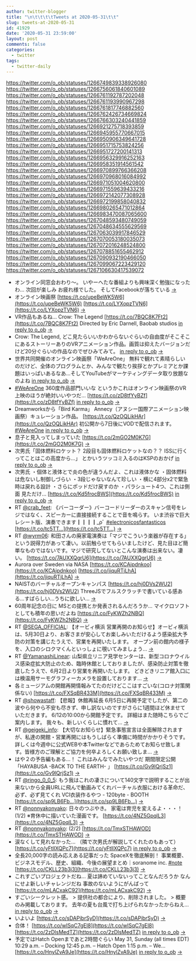 ```yaml
---
author: twitter-blogger
title: "\n\t\t\t\tTweets at 2020-05-31\t\t"
slug: tweets-at-2020-05-31
id: 41929
date: '2020-05-31 23:59:00'
layout: post
comments: false
categories:
  - twitter
tags:
  - twitter-daily
---
```


https://twitter.com/o_ob/statuses/1266749839338926080 https://twitter.com/o_ob/statuses/1266756061840601089 https://twitter.com/o_ob/statuses/1266761192787202048 https://twitter.com/o_ob/statuses/1266761193990967298 https://twitter.com/o_ob/statuses/1266761817746882560 https://twitter.com/o_ob/statuses/1266762426734669824 https://twitter.com/o_ob/statuses/1266766303240441859 https://twitter.com/o_ob/statuses/1266921275718393859 https://twitter.com/o_ob/statuses/1266945955770667015 https://twitter.com/o_ob/statuses/1266950906349641728 https://twitter.com/o_ob/statuses/1266951715753824256 https://twitter.com/o_ob/statuses/1266951727200141313 https://twitter.com/o_ob/statuses/1266956329916252163 https://twitter.com/o_ob/statuses/1266958351914561542 https://twitter.com/o_ob/statuses/1266970899766366208 https://twitter.com/o_ob/statuses/1266970968016084992 https://twitter.com/o_ob/statuses/1266971051004620800 https://twitter.com/o_ob/statuses/1266971559639433216 https://twitter.com/o_ob/statuses/1266972142077308928 https://twitter.com/o_ob/statuses/1266972199858040832 https://twitter.com/o_ob/statuses/1266980265471012864 https://twitter.com/o_ob/statuses/1266983470087065600 https://twitter.com/o_ob/statuses/1267048593480749059 https://twitter.com/o_ob/statuses/1267048634555629569 https://twitter.com/o_ob/statuses/1267063039917846529 https://twitter.com/o_ob/statuses/1267070053180035073 https://twitter.com/o_ob/statuses/1267072016248524800 https://twitter.com/o_ob/statuses/1267078851655462912 https://twitter.com/o_ob/statuses/1267090932190466050 https://twitter.com/o_ob/statuses/1267099067223429120 https://twitter.com/o_ob/statuses/1267106630417539072  

*   オンライン同窓会おわり～。 いやーへたな番組よりも興味深く勉強になったわ… 次回が楽しみ お疲れ様でした。 そしてFacebookが落ちている [->](https://twitter.com/o_ob/statuses/1266749839338926080)
*   オンライン映画祭 [https://t.co/upeBeWK5W6](https://t.co/upeBeWK5W6) [https://t.co/LYXopzTVN6](https://t.co/LYXopzTVN6) [->](https://twitter.com/o_ob/statuses/1266756061840601089)
*   VR作品もあるね… Crow: The Legend [https://t.co/7BQC8K7Ft2](https://t.co/7BQC8K7Ft2) Directed by Eric Darnell, Baobab studios [in reply to o_ob](https://twitter.com/o_ob/statuses/1266756061840601089) [->](https://twitter.com/o_ob/statuses/1266761192787202048)
*   Crow: The Legend, どこ見たらいいかわからないぐらいの自由度がそこそこにあるストーリーありのVRアニメーション作品。画質は抑えたバージョンだけど20分ぐらいの作品なのでぜひみてみて。 [in reply to o_ob](https://twitter.com/o_ob/statuses/1266761192787202048) [->](https://twitter.com/o_ob/statuses/1266761193990967298)
*   世界共同開催のオンライン映画祭「WeAreOne」 無料で観れて素晴らしいのだけど、全体のプログラムとか、みんなで観たり挨拶とかプレミアとか課題はいっぱいあるなあ…そしてYouTubeがマーケティングデータ取り放題なのよね [in reply to o_ob](https://twitter.com/o_ob/statuses/1266756061840601089) [->](https://twitter.com/o_ob/statuses/1266761817746882560)
*   [#WeAreOne](https://twitter.com/search?q=%23WeAreOne&src=hash) 360度作品部門いいな というかこれはオンライン映画祭のVR上映のほうが絶対いいやつだ… [https://t.co/zD8tfYyBZf](https://t.co/zD8tfYyBZf) [in reply to o_ob](https://twitter.com/o_ob/statuses/1266756061840601089) [->](https://twitter.com/o_ob/statuses/1266762426734669824)
*   Dreamworksから「Bird Karma」 Annecy（アヌシー国際アニメーション映画祭）キュレーション作品。 [https://t.co/QzOQLikHAr](https://t.co/QzOQLikHAr) 初公開から7日後にVODで配信されます。 [#WeAreOne](https://twitter.com/search?q=%23WeAreOne&src=hash) [in reply to o_ob](https://twitter.com/o_ob/statuses/1266762426734669824) [->](https://twitter.com/o_ob/statuses/1266766303240441859)
*   息子と見入ってしまっていた [https://t.co/2mGO2M0K7G](https://t.co/2mGO2M0K7G) [->](https://twitter.com/o_ob/statuses/1266921275718393859)
*   次男氏「固体燃料ロケット？ 2段目も固体燃料ロケットなの？？ ISSに行くってことはこの高度から…」 とかいうツッコミ入るのはKSPのおかげ [in reply to o_ob](https://twitter.com/o_ob/statuses/1266921275718393859) [->](https://twitter.com/o_ob/statuses/1266945955770667015)
*   次男氏 ・個体と液体とで炎の色が違うんだよ、これは液体かな ・固体燃料は危ないし制御しづらい ・3段じゃないなんて珍しい ・横に4部分x2で緊急時は戻れる設計 ・さらにポッドだけ戻すのか ・パラシュート4つ、これは側面 見ただけ… [https://t.co/Kd5frocBWS](https://t.co/Kd5frocBWS) [in reply to o_ob](https://twitter.com/o_ob/statuses/1266921275718393859) [->](https://twitter.com/o_ob/statuses/1266950906349641728)
*   RT [@crab_feet](https://twitter.com/crab_feet): 《バーコーダー》バーコードリーダーのスキャン信号をレジではなく、スピーカーに直接接続することで音を鳴らす。 いま渋谷で巨大レシート版、演奏できます┃┃┃┃_ρﾞ [#electronicosfantasticos](https://twitter.com/search?q=%23electronicosfantasticos&src=hash) [https://t.co/tc5TT…](https://t.co/tc5TT…) [->](https://twitter.com/o_ob/statuses/1266951715753824256)
*   RT [@wyrm06](https://twitter.com/wyrm06): 和田さんの廃家電演奏は「マジでこういう楽器が存在する」という説得力があって凄い。以前触らせてもらいましたけど、見た目ほど簡単なものではないです。マジで研究してないとこんな演奏は出来ない。凄い。 [https://t.co/7AUXXQgrU6](https://t.co/7AUXXQgrU6) [->](https://twitter.com/o_ob/statuses/1266951727200141313)
*   Aurora over Sweden via NASA [https://t.co/KCAipdnkoo](https://t.co/KCAipdnkoo) [https://t.co/jiquRTjLhA](https://t.co/jiquRTjLhA) [->](https://twitter.com/o_ob/statuses/1266956329916252163)
*   NAISTのバーチャルオープンキャンパス [https://t.co/hj0DVs2WU2](https://t.co/hj0DVs2WU2) ThreeJSでフルスクラッチで書いている感ある…すばらしい…うちに欲しい… [->](https://twitter.com/o_ob/statuses/1266958351914561542)
*   60周年記念の日に MSとの提携とか発表されるんだろうか… マイクロソフトとしても積年の思いだよね [https://t.co/FyKWZh2NBQ](https://t.co/FyKWZh2NBQ) [->](https://twitter.com/o_ob/statuses/1266970899766366208)
*   RT [@SEGA_OFFICIAL](https://twitter.com/SEGA_OFFICIAL): 【オービィ横浜 営業再開のお知らせ】オービィ横浜は、5月30日より、お客さまが安心してお楽しみいただけるよう感染拡大予防の対策を講じたうえで、営業を再開いたします。 オープン前の館内の様子を、入口のシロクマくんといっしょに覗いてみましょう… [->](https://twitter.com/o_ob/statuses/1266970968016084992)
*   RT [@YamanashiLinear](https://twitter.com/YamanashiLinear): 山梨県立リニア見学センターは、新型コロナウイルス感染症拡大防止のため、臨時休館としておりましたが、感染防止対策を徹底したうえで、6月2日より営業を再開いたします。 どきどきリニア館入口には検温用サーモグラフィーカメラを設置しております… [->](https://twitter.com/o_ob/statuses/1266971051004620800)
*   各ミュージアムの開館再開情報みてたのだけどここはすごいな(コロナ対策関係ない) [https://t.co/FXSqBR433M](https://t.co/FXSqBR433M) [->](https://twitter.com/o_ob/statuses/1266971559639433216)
*   RT [@showastaff](https://twitter.com/showastaff): 【悲報】休館再延長 6月5日に再開予定でしたが、第二の波やら何やら不安も尽きず、申し訳ないのですがさらに1週間ほど休ませていただきます。 6/12の10:00から開館予定です。 詳細はまた随時こちらでご案内します。 我々も、新しいくらしに慣れて… [->](https://twitter.com/o_ob/statuses/1266972142077308928)
*   RT [@geigeki_info](https://twitter.com/geigeki_info): 【大切なお知らせ】緊急事態宣言は全面解除されますが、私達の開館・営業再開にはもうしばらく準備に時間がかかりそうです。詳しくは今週中に公式WEBや本Twitterなどであらためてお知らせ致します。皆様方のご理解とご協力を何卒よろしくお願い致しま… [->](https://twitter.com/o_ob/statuses/1266972199858040832)
*   はや２の予告編もある…！ これはみんなでみたいやつだ 期間限定公開「HAYABUSA -BACK TO THE EARTH- 」 [https://t.co/Gv9lQrjSz1](https://t.co/Gv9lQrjSz1) [->](https://twitter.com/o_ob/statuses/1266980265471012864)
*   RT [@ringo_0_0_5](https://twitter.com/ringo_0_0_5): もう我はこれの凄さについて140文字で説明することが出来ないから全員URLに飛んで動画みてくれバーチャル衣服における革命だ、必ず、必ず見てくれ VCI衣装作るやつ - 120byte - BOOTH [https://t.co/sp9LB6Fb…](https://t.co/sp9LB6Fb…) [->](https://twitter.com/o_ob/statuses/1266983470087065600)
*   RT [@nonnyakonyako](https://twitter.com/nonnyakonyako): 日々のつぶやき。 家電は育児を変えるよ・・・！(1/2) ※育休中に描いていた漫画です。 [https://t.co/4NZ5GpqlL3](https://t.co/4NZ5GpqlL3) [->](https://twitter.com/o_ob/statuses/1267048593480749059)
*   RT [@nonnyakonyako](https://twitter.com/nonnyakonyako): (2/2) [https://t.co/TmxSTHAWOD](https://t.co/TmxSTHAWOD) [->](https://twitter.com/o_ob/statuses/1267048634555629569)
*   涙なくして見れなかった… （隣で次男氏が解説してくれたのもあって） [https://t.co/yFtllXQPc7](https://t.co/yFtllXQPc7) [in reply to o_ob](https://twitter.com/o_ob/statuses/1266980265471012864) [->](https://twitter.com/o_ob/statuses/1267063039917846529)
*   全長20,000字の読み応えある記事だった SpaceXを徹底解剖！ 事業概要、ビジネスモデル、歴史、組織、今後の展望まとめ｜soranome inc. [#note](https://twitter.com/search?q=%23note&src=hash) [https://t.co/CKLL23b3j3](https://t.co/CKLL23b3j3) [->](https://twitter.com/o_ob/statuses/1267070053180035073)
*   これすごいプロジェクトだね… 夏は諦めていないってことなんだろうか なんにせよ新しいチャレンジだね 事故のないようにがんばって [https://t.co/mLACxakC92](https://t.co/mLACxakC92) [->](https://twitter.com/o_ob/statuses/1267072016248524800)
*   すごいシークレット感。 > 提供社の都合により、削除されました。 > 概要のみ掲載しております。 去年の夏も台風で打ち上げられなかったからねえ… [in reply to o_ob](https://twitter.com/o_ob/statuses/1267072016248524800) [->](https://twitter.com/o_ob/statuses/1267078851655462912)
*   いよいよ [https://t.co/sDAPibrSyD](https://t.co/sDAPibrSyD) [->](https://twitter.com/o_ob/statuses/1267090932190466050)
*   合体！ [https://t.co/wISqC7gEl8](https://t.co/wISqC7gEl8) [https://t.co/2zDlsMedTZ](https://t.co/2zDlsMedTZ) [in reply to o_ob](https://twitter.com/o_ob/statuses/1267090932190466050) [->](https://twitter.com/o_ob/statuses/1267099067223429120)
*   予定ではHatch Openまであと2時間ぐらい May 31, Sunday (all times EDT) 10:29 a.m. – Docking 12:45 p.m. – Hatch Open 1:15 p.m. – We… [https://t.co/HnylZvA9Je](https://t.co/HnylZvA9Je) [in reply to o_ob](https://twitter.com/o_ob/statuses/1267099067223429120) [->](https://twitter.com/o_ob/statuses/1267106630417539072)